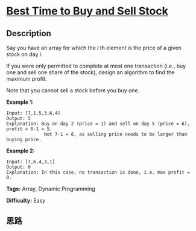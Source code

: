 # [Best Time to Buy and Sell Stock][title]

## Description

Say you have an array for which the _i_ th element is the price of a given
stock on day _i_.

If you were only permitted to complete at most one transaction (i.e., buy one
and sell one share of the stock), design an algorithm to find the maximum
profit.

Note that you cannot sell a stock before you buy one.

**Example 1:**
            Input: [7,1,5,3,6,4]    Output: 5    Explanation: Buy on day 2 (price = 1) and sell on day 5 (price = 6), profit = 6-1 = 5.                  Not 7-1 = 6, as selling price needs to be larger than buying price.    

**Example 2:**
            Input: [7,6,4,3,1]    Output: 0    Explanation: In this case, no transaction is done, i.e. max profit = 0.    


**Tags:** Array, Dynamic Programming

**Difficulty:** Easy

## 思路

[title]: https://leetcode.com/problems/best-time-to-buy-and-sell-stock
